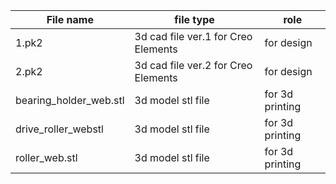 File name | file type | role
--- | --- | ---
1.pk2 | 3d cad file ver.1 for Creo Elements | for design
2.pk2 | 3d cad file ver.2 for Creo Elements | for design
bearing_holder_web.stl | 3d model stl file | for 3d printing
drive_roller_webstl | 3d model stl file | for 3d printing
roller_web.stl | 3d model stl file | for 3d printing

